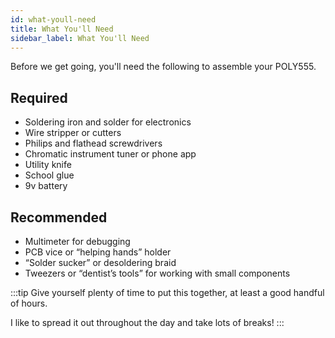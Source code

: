 ```yaml
---
id: what-youll-need
title: What You'll Need
sidebar_label: What You'll Need
---
```


Before we get going, you'll need the following to assemble your POLY555.

## Required

- Soldering iron and solder for electronics
- Wire stripper or cutters
- Philips and flathead screwdrivers
- Chromatic instrument tuner or phone app
- Utility knife
- School glue
- 9v battery

## Recommended

- Multimeter for debugging
- PCB vice or “helping hands” holder
- “Solder sucker” or desoldering braid
- Tweezers or “dentist’s tools” for working with small components

:::tip
Give yourself plenty of time to put this together, at least a good handful of hours.

I like to spread it out throughout the day and take lots of breaks!
:::
